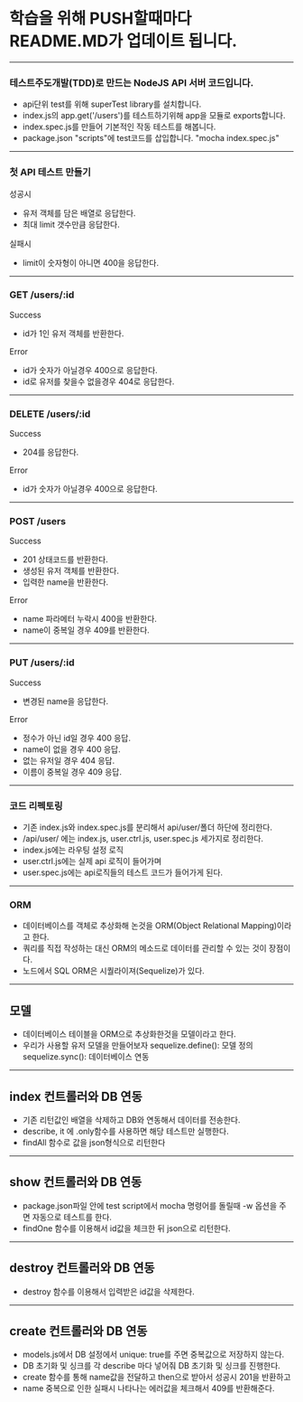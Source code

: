 # 학습을 위해 PUSH할때마다 README.MD가 업데이트 됩니다. 
***


### 테스트주도개발(TDD)로 만드는 NodeJS API 서버 코드입니다.

- api단위 test를 위해 superTest library를 설치합니다.
- index.js의 app.get('/users')를 테스트하기위해 app을 모듈로 exports합니다.
- index.spec.js를 만들어 기본적인 작동 테스트를 해봅니다.
- package.json "scripts"에 test코드를 삽입합니다. 
	"mocha index.spec.js"
---
### 첫 API 테스트 만들기

성공시
- 유저 객체를 담은 배열로 응답한다.
- 최대 limit 갯수만큼 응답한다.

실패시
- limit이 숫자형이 아니면 400을 응답한다.
---

### GET /users/:id

Success
- id가 1인 유저 객체를 반환한다.

Error
- id가 숫자가 아닐경우 400으로 응답한다.
- id로 유저를 찾을수 없을경우 404로 응답한다.
---

### DELETE /users/:id

Success
- 204를 응답한다.

Error
- id가 숫자가 아닐경우 400으로 응답한다.
---

### POST /users

Success
- 201 상태코드를 반환한다.
- 생성된 유저 객체를 반환한다.
- 입력한 name을 반환한다.

Error
- name 파라메터 누락시 400을 반환한다.
- name이 중복일 경우 409를 반환한다.
---

### PUT /users/:id

Success
- 변경된 name을 응답한다.

Error
- 정수가 아닌 id일 경우 400 응답.
- name이 없을 경우 400 응답.
- 없는 유저일 경우 404 응답.
- 이름이 중복일 경우 409 응답.
---

### 코드 리펙토링

- 기존 index.js와 index.spec.js를 분리해서 api/user/폴더 하단에 정리한다.
- /api/user/ 에는 index.js, user.ctrl.js, user.spec.js 세가지로 정리한다.
- index.js에는 라우팅 설정 로직
- user.ctrl.js에는 실제 api 로직이 들어가며
- user.spec.js에는 api로직들의 테스트 코드가 들어가게 된다.

---

### ORM

- 데이터베이스를 객체로 추상화해 논것을 ORM(Object Relational Mapping)이라고 한다.
- 쿼리를 직접 작성하는 대신 ORM의 메소드로 데이터를 관리할 수 있는 것이 장점이다.
- 노드에서 SQL ORM은 시퀄라이져(Sequelize)가 있다.

---

## 모델

- 데이터베이스 테이블을 ORM으로 추상화한것을 모델이라고 한다.
- 우리가 사용할 유저 모델을 만들어보자
	sequelize.define(): 모델 정의
	sequelize.sync(): 데이터베이스 연동

---

## index 컨트롤러와 DB 연동

- 기존 리턴값인 배열을 삭제하고 DB와 연동해서 데이터를 전송한다.
- describe, it 에 .only함수를 사용하면 해당 테스트만 실행한다. 
- findAll 함수로 값을 json형식으로 리턴한다 

---

## show 컨트롤러와 DB 연동

- package.json파일 안에 test script에서 mocha 명령어를 돌릴때 -w 옵션을 주면 자동으로 테스트를 한다.
- findOne 함수를 이용해서 id값을 체크한 뒤 json으로 리턴한다.

---

## destroy 컨트롤러와 DB 연동

- destroy 함수를 이용해서 입력받은 id값을 삭제한다. 

---

## create 컨트롤러와 DB 연동

- models.js에서 DB 설정에서 unique: true를 주면 중복값으로 저장하지 않는다.
- DB 초기화 및 싱크를 각 describe 마다 넣어줘 DB 초기화 및 싱크를 진행한다. 
- create 함수를 통해 name값을 전달하고 then으로 받아서 성공시 201을 반환하고
- name 중복으로 인한 실패시 나타나는 에러값을 체크해서 409를 반환해준다. 